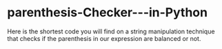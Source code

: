 # parenthesis-Checker---in-Python
Here is the shortest code you will find on a string manipulation technique that checks if the parenthesis in our expression are balanced or not.
